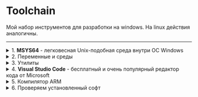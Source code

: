 # Toolchain

Мой набор инструментов для разработки на windows. На linux действия аналогичны.
<hr>

<details>
    <summary>1. <b>MSYS64</b> - легковесная Unix-подобная среда внутри ОС Windows</summary>

- https://www.msys2.org/
</details>

<details>
    <summary>2. Переменные и среды</summary>


1. Запускаем консоль и вводим команду
```bash
pacman -v
```
если команда неизвестно, то делаем слудющие шаги:
2. Запускаем консоль от имини администратора

3. Пишем команду
```bash
echo %Path% # результат сохраняем в блокнот для того, чтобы потом можно было восстановить в случае краха
setx /M Path "[то что в блокноте]; C:\msys64\usr\bin" # нас интересует путь к бинарным файлам в msys64, поэтому нужно прописать абсолютный путь.
```

4. Перезапускаем консоль

5. Проверяем команду
```bash
pacman -v
```
Теперь должно вывести сообщение, если команда не найдена, то рекомендую поизучать переменные и среды windows.
</details>

<details>
    <summary>3. Утилиты</summary>
В msys64 устанавливаем пакеты:

```bash
pacman -S git
pacman -S make
pacman -S gcc
cd C:\msys64\home ; mkdir utils; cd utils
git clone https://sourceforge.net/p/stm32flash/code/ci/master/tree/
cd stm32flash-code
make
cp stm32flash.exe C:\msys64\usr\bin
```
Для того, чтобы удалить stm32flash-code нужно будет просто удалить папку и бинарник из `C:\msys64\usr\bin`s
</details>

<details>
    <summary>4. <b>Visual Studio Code</b> - бесплатный и очень популярный редактор кода от Microsoft</summary>

- https://code.visualstudio.com/
</details>

<details>
    <summary>5. Компилятор ARM</summary>

- https://developer.arm.com/downloads/-/gnu-rm

    1. Нужно включить <b>VPN</b>
    2. Скачать архив
    3. Создать папку `path-arm-gcc`
    4. Перенести все папки из архива в эту папку: `bin`, `arm-none-eabi`, `lib`, `share`
```bash
mkdir C:\msys64\usr\bin\path-arm-gcc
```
Для того чтобы избавиться от этой утилиты, достаточно будет удалить папку
</details>

<details>
    <summary>6. Проверяем установленный софт</summary>

```bash
pacman --version
git --version
make --version
gcc --version
arm-none-eabi-gcc --version
arm-none-eabi-objcopy --version
stm32flash --versiob
code --version # необязательно, но если ставили vs code, то там могла стоять галочка создать переменную path. Если вы ее оставили, то утилита сработает
```
Если всё установлено правильно, каждая команда покажет свою версию
</details>